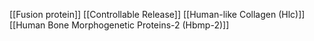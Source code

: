 [[Fusion protein]]
[[Controllable Release]]
[[Human-like Collagen (Hlc)]]
[[Human Bone Morphogenetic Proteins-2 (Hbmp-2)]]
